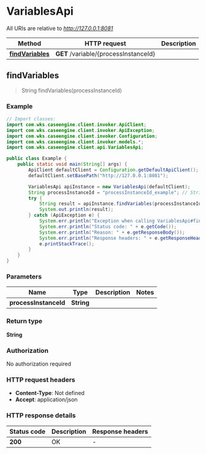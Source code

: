 # VariablesApi

All URIs are relative to *http://127.0.0.1:8081*

| Method | HTTP request | Description |
|------------- | ------------- | -------------|
| [**findVariables**](VariablesApi.md#findVariables) | **GET** /variable/{processInstanceId} |  |



## findVariables

> String findVariables(processInstanceId)



### Example

```java
// Import classes:
import com.wks.caseengine.client.invoker.ApiClient;
import com.wks.caseengine.client.invoker.ApiException;
import com.wks.caseengine.client.invoker.Configuration;
import com.wks.caseengine.client.invoker.models.*;
import com.wks.caseengine.client.api.VariablesApi;

public class Example {
    public static void main(String[] args) {
        ApiClient defaultClient = Configuration.getDefaultApiClient();
        defaultClient.setBasePath("http://127.0.0.1:8081");

        VariablesApi apiInstance = new VariablesApi(defaultClient);
        String processInstanceId = "processInstanceId_example"; // String | 
        try {
            String result = apiInstance.findVariables(processInstanceId);
            System.out.println(result);
        } catch (ApiException e) {
            System.err.println("Exception when calling VariablesApi#findVariables");
            System.err.println("Status code: " + e.getCode());
            System.err.println("Reason: " + e.getResponseBody());
            System.err.println("Response headers: " + e.getResponseHeaders());
            e.printStackTrace();
        }
    }
}
```

### Parameters


| Name | Type | Description  | Notes |
|------------- | ------------- | ------------- | -------------|
| **processInstanceId** | **String**|  | |

### Return type

**String**

### Authorization

No authorization required

### HTTP request headers

- **Content-Type**: Not defined
- **Accept**: application/json


### HTTP response details
| Status code | Description | Response headers |
|-------------|-------------|------------------|
| **200** | OK |  -  |

